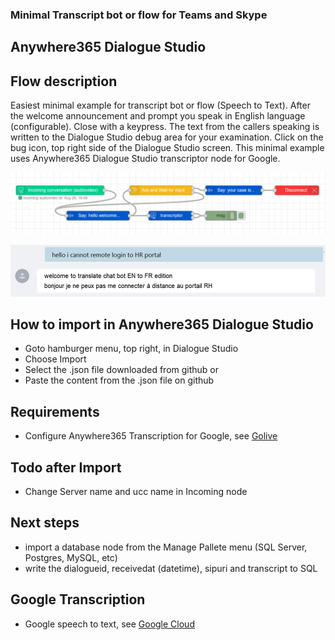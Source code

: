 ### Minimal Transcript bot or flow for Teams and Skype
## Anywhere365 Dialogue Studio
## Flow description
Easiest minimal example for transcript bot or flow (Speech to Text). After the welcome announcement and prompt you speak in English language (configurable). Close with a keypress. The text from the callers speaking is written to the Dialogue Studio debug area for your examination. Click on the bug icon, top right side of the Dialogue Studio screen. This minimal example uses Anywhere365 Dialogue Studio transcriptor node for Google.

![transcript flow minimal](https://github.com/Anywhere365/DialogueStudioFlows/blob/master/TranscriptTodebug_minimal/resources/a365-ds-transcript-flow-minimal.png?raw=true)

![transcript debug minimal](https://github.com/Anywhere365/DialogueStudioFlows/blob/master/TranslateChatGoogle_minimal/resources/a365-ds-translate-chat-chat-minimal.png?raw=true)

## How to import in Anywhere365 Dialogue Studio
- Goto hamburger menu, top right, in Dialogue Studio
- Choose Import
- Select the .json file downloaded from github  or
- Paste the content from the .json file on github

## Requirements
- Configure Anywhere365 Transcription for Google, see [Golive](https://golive.anywhere365.io/platform_elements/core/scenarios/how_to_configure_transcript.html)

## Todo after Import
- Change Server name and ucc name in Incoming node

## Next steps
- import a database node from the Manage Pallete menu (SQL Server, Postgres, MySQL, etc)
- write the dialogueid, receivedat (datetime), sipuri and transcript to SQL

## Google Transcription
- Google speech to text, see [Google Cloud](https://cloud.google.com/speech-to-text)
